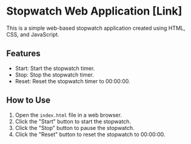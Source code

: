 # Stopwatch Web Application [Link]

This is a simple web-based stopwatch application created using HTML, CSS, and JavaScript.

## Features

- Start: Start the stopwatch timer.
- Stop: Stop the stopwatch timer.
- Reset: Reset the stopwatch timer to 00:00:00.

## How to Use

1. Open the `index.html` file in a web browser.
2. Click the "Start" button to start the stopwatch.
3. Click the "Stop" button to pause the stopwatch.
4. Click the "Reset" button to reset the stopwatch to 00:00:00.